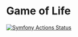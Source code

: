 # Game of Life

[![Symfony Actions Status](https://github.com/aasanchez/game-of-life/workflows/Build/badge.svg)](https://github.com/aasanchez/game-of-life/actions)

